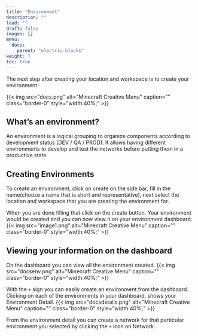 ```yaml
---
title: "Environment"
description: ""
lead: ""
draft: false
images: []
menu: 
  docs:
    parent: "electric-blocks"
weight: 7
toc: true
---
```


The next step after creating your location and workspace is to create your environment.

{{< img src="docs.png" alt="Minecraft Creative Menu" caption="<em></em>" class="border-0" style="width:40%;" >}}

## What’s an environment?

An environment is a logical grouping to organize components according to development status (DEV / QA / PROD). It allows having different environments to develop and test the networks before putting them in a productive state.
 
## Creating Environments

To create an environment, click on create on the side bar, fill in the name(choose a name that is short and representative), next select the location and workspace that you are creating the environment for.

When you are done filling that click on the create button. 
Your environment would be created and you can now view it on your environment dashboard.
{{< img src="image1.png" alt="Minecraft Creative Menu" caption="<em></em>" class="border-0" style="width:40%;" >}}


## Viewing your information on the dashboard
On the dashboard you can view all the environment created.
{{< img src="docsenv.png" alt="Minecraft Creative Menu" caption="<em></em>" class="border-0" style="width:40%;" >}}

With the `+` sign you can easily create an environment from the dashboard.
Clicking on each of the environments in your dashboard, shows your Environment Detail.
{{< img src="docsdetails.png" alt="Minecraft Creative Menu" caption="<em></em>" class="border-0" style="width:40%;" >}}

From the environment detail you can create a network for that particular environment you selected by clicking the `+` icon on Network.

